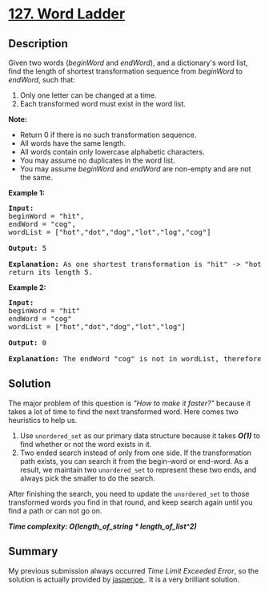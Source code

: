 # [127. Word Ladder](https://leetcode.com/problems/word-ladder/)

## Description

<div class="content__u3I1 question-content__JfgR"><div><p>Given two words (<em>beginWord</em> and <em>endWord</em>), and a dictionary's word list, find the length of shortest transformation sequence from <em>beginWord</em> to <em>endWord</em>, such that:</p>

<ol>
	<li>Only one letter can be changed at a time.</li>
	<li>Each transformed word must exist in the word list.</li>
</ol>

<p><strong>Note:</strong></p>

<ul>
	<li>Return 0 if there is no such transformation sequence.</li>
	<li>All words have the same length.</li>
	<li>All words contain only lowercase alphabetic characters.</li>
	<li>You may assume no duplicates in the word list.</li>
	<li>You may assume <em>beginWord</em> and <em>endWord</em> are non-empty and are not the same.</li>
</ul>

<p><strong>Example 1:</strong></p>

<pre><strong>Input:</strong>
beginWord = "hit",
endWord = "cog",
wordList = ["hot","dot","dog","lot","log","cog"]

<strong>Output: </strong>5

<strong>Explanation:</strong> As one shortest transformation is "hit" -&gt; "hot" -&gt; "dot" -&gt; "dog" -&gt; "cog",
return its length 5.
</pre>

<p><strong>Example 2:</strong></p>

<pre><strong>Input:</strong>
beginWord = "hit"
endWord = "cog"
wordList = ["hot","dot","dog","lot","log"]

<strong>Output:</strong>&nbsp;0

<strong>Explanation:</strong>&nbsp;The endWord "cog" is not in wordList, therefore no possible<strong>&nbsp;</strong>transformation.
</pre>

<ul>
</ul>
</div></div>

## Solution
The major problem of this question is _"How to make it faster?"_ because it takes a lot of time to find the next transformed word. Here comes two heuristics to help us.
1. Use `unordered_set` as our primary data structure because it takes _**O(1)**_ to find whether or not the word exists in it.
2. Two ended search instead of only from one side. If the transformation path exists, you can search it from the begin-word or end-word. As a result, we maintain two `unordered_set` to represent these two ends, and always pick the smaller to do the search.

After finishing the search, you need to update the `unordered_set` to those transformed words you find in that round, and keep search again until you find a path or can not go on.

_**Time complexity: O(length_of_string * length_of_list^2)**_

## Summary
My previous submission always occurred _Time Limit Exceeded Error_, so the solution is actually provided by [jasperjoe
](https://leetcode.com/problems/word-ladder/discuss/538519/C%2B%2B-bidirectional-BFS-beats-97). It is a very brilliant solution.
